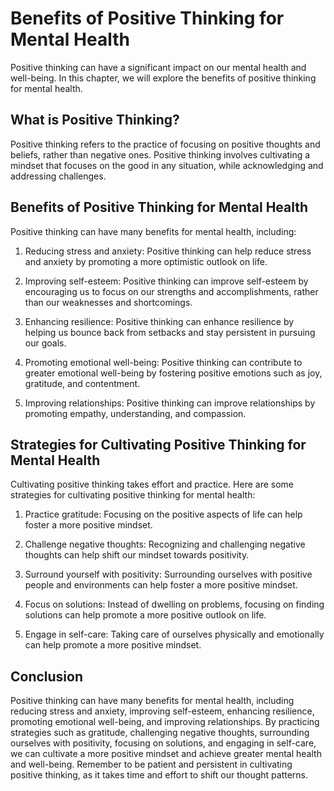 Benefits of Positive Thinking for Mental Health
=========================================================================================

Positive thinking can have a significant impact on our mental health and well-being. In this chapter, we will explore the benefits of positive thinking for mental health.

What is Positive Thinking?
--------------------------

Positive thinking refers to the practice of focusing on positive thoughts and beliefs, rather than negative ones. Positive thinking involves cultivating a mindset that focuses on the good in any situation, while acknowledging and addressing challenges.

Benefits of Positive Thinking for Mental Health
-----------------------------------------------

Positive thinking can have many benefits for mental health, including:

1. Reducing stress and anxiety: Positive thinking can help reduce stress and anxiety by promoting a more optimistic outlook on life.

2. Improving self-esteem: Positive thinking can improve self-esteem by encouraging us to focus on our strengths and accomplishments, rather than our weaknesses and shortcomings.

3. Enhancing resilience: Positive thinking can enhance resilience by helping us bounce back from setbacks and stay persistent in pursuing our goals.

4. Promoting emotional well-being: Positive thinking can contribute to greater emotional well-being by fostering positive emotions such as joy, gratitude, and contentment.

5. Improving relationships: Positive thinking can improve relationships by promoting empathy, understanding, and compassion.

Strategies for Cultivating Positive Thinking for Mental Health
--------------------------------------------------------------

Cultivating positive thinking takes effort and practice. Here are some strategies for cultivating positive thinking for mental health:

1. Practice gratitude: Focusing on the positive aspects of life can help foster a more positive mindset.

2. Challenge negative thoughts: Recognizing and challenging negative thoughts can help shift our mindset towards positivity.

3. Surround yourself with positivity: Surrounding ourselves with positive people and environments can help foster a more positive mindset.

4. Focus on solutions: Instead of dwelling on problems, focusing on finding solutions can help promote a more positive outlook on life.

5. Engage in self-care: Taking care of ourselves physically and emotionally can help promote a more positive mindset.

Conclusion
----------

Positive thinking can have many benefits for mental health, including reducing stress and anxiety, improving self-esteem, enhancing resilience, promoting emotional well-being, and improving relationships. By practicing strategies such as gratitude, challenging negative thoughts, surrounding ourselves with positivity, focusing on solutions, and engaging in self-care, we can cultivate a more positive mindset and achieve greater mental health and well-being. Remember to be patient and persistent in cultivating positive thinking, as it takes time and effort to shift our thought patterns.
